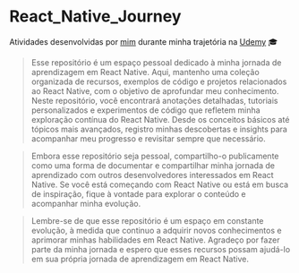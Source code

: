 # React_Native_Journey

Atividades desenvolvidas por [mim](https://www.linkedin.com/in/ruan-portella-734246108/) durante minha trajetória na [Udemy](https://www.udemy.com/course/the-complete-react-native-and-redux-course) :mortar_board:

>Esse repositório é um espaço pessoal dedicado à minha jornada de aprendizagem em React Native. Aqui, mantenho uma coleção organizada de recursos, exemplos de código e projetos relacionados ao React Native, com o objetivo de aprofundar meu conhecimento. Neste repositório, você encontrará anotações detalhadas, tutoriais personalizados e experimentos de código que refletem minha exploração contínua do React Native. Desde os conceitos básicos até tópicos mais avançados, registro minhas descobertas e insights para acompanhar meu progresso e revisitar sempre que necessário.

>Embora esse repositório seja pessoal, compartilho-o publicamente como uma forma de documentar e compartilhar minha jornada de aprendizado com outros desenvolvedores interessados em React Native. Se você está começando com React Native ou está em busca de inspiração, fique à vontade para explorar o conteúdo e acompanhar minha evolução.

>Lembre-se de que esse repositório é um espaço em constante evolução, à medida que continuo a adquirir novos conhecimentos e aprimorar minhas habilidades em React Native. Agradeço por fazer parte da minha jornada e espero que esses recursos possam ajudá-lo em sua própria jornada de aprendizagem em React Native.
